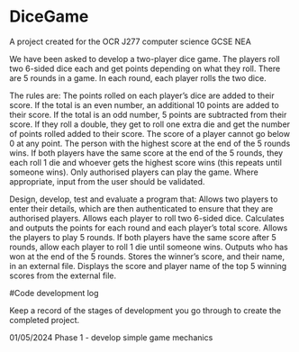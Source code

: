 # DiceGame
A project created for the OCR J277 computer science GCSE NEA

We have been asked to develop a two-player dice game. 
The players roll two 6-sided dice each and get points depending on what they roll. 
There are 5 rounds in a game. 
In each round, each player rolls the two dice. 

The rules are:
The points rolled on each player’s dice are added to their score.
If the total is an even number, an additional 10 points are added to their score.
If the total is an odd number, 5 points are subtracted from their score.
If they roll a double, they get to roll one extra die and get the number of points rolled added to their score.
The score of a player cannot go below 0 at any point.
The person with the highest score at the end of the 5 rounds wins.
If both players have the same score at the end of the 5 rounds, they each roll 1 die and whoever gets the highest score wins (this repeats until someone wins). 
Only authorised players can play the game. 
Where appropriate, input from the user should be validated. 

Design, develop, test and evaluate a program that:
Allows two players to enter their details, which are then authenticated to ensure that they are authorised players.
Allows each player to roll two 6-sided dice.
Calculates and outputs the points for each round and each player’s total score.
Allows the players to play 5 rounds.
If both players have the same score after 5 rounds, allow each player to roll 1 die until someone wins.
Outputs who has won at the end of the 5 rounds.
Stores the winner’s score, and their name, in an external file.
Displays the score and player name of the top 5 winning scores from the external file.

#Code development log

Keep a record of the stages of development you go through to create the completed project.

01/05/2024
Phase 1 - develop simple game mechanics


